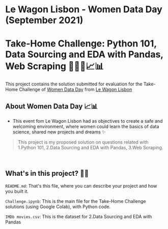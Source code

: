 # Le Wagon Lisbon - Women Data Day (September 2021)
# Take-Home Challenge: Python 101, Data Sourcing and EDA with Pandas, Web Scraping 🎥👩‍💻📈📊

This project contains the solution submitted for evaluation for the Take-Home Challenge of [Women Data Day](https://info.lewagon.com/women-data-day-lisbon#admission) from [Le Wagon Lisbon](https://www.lewagon.com/lisbon) 

## About Women Data Day 📈📊 

- This event fom Le Wagon Lisbon had as objectives to create a safe and welcoming environment, where women could learn the basics of data science, shared new projects and dreams ✨

> This project is my proposed solution on questions related with 1.Python 101, 2.Data Sourcing and EDA with Pandas, 3.Web Scraping. 

<br/>

## What's in this project? 👩‍💻

`README.md`: That's this file, where you can describe your project and how you built it. 

<p/>

`Challenge.ipynb`: This is the main file for the Take-Home Challenge solutions (using Google Colab), with Python code.

<p/>

`IMDb movies.csv`: This is the dataset for 2.Data Sourcing and EDA with Pandas 

